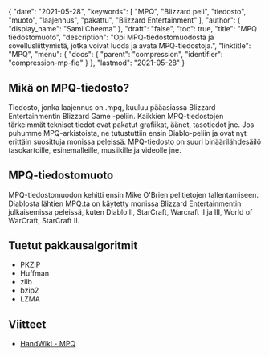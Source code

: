 {
  "date": "2021-05-28",
  "keywords": [
"MPQ",
"Blizzard peli",
"tiedosto",
"muoto",
"laajennus",
"pakattu",
"Blizzard Entertainment"
],
  "author": {
    "display_name": "Sami Cheema"
},
  "draft": "false",
  "toc": true,
  "title": "MPQ tiedostomuoto",
  "description": "Opi MPQ-tiedostomuodosta ja sovellusliittymistä, jotka voivat luoda ja avata MPQ-tiedostoja.",
  "linktitle": "MPQ",
  "menu": {
    "docs": {
      "parent": "compression",
      "identifier": "compression-mp-fiq"
}
},
  "lastmod": "2021-05-28"
}

## Mikä on MPQ-tiedosto? ##

Tiedosto, jonka laajennus on .mpq, kuuluu pääasiassa Blizzard Entertainmentin Blizzard Game -peliin. Kaikkien MPQ-tiedostojen tärkeimmät tekniset tiedot ovat pakatut grafiikat, äänet, tasotiedot jne. Jos puhumme MPQ-arkistoista, ne tutustuttiin ensin Diablo-peliin ja ovat nyt erittäin suosittuja monissa peleissä. MPQ-tiedosto on suuri binäärilähdesäilö tasokartoille, esinemalleille, musiikille ja videolle jne.

## MPQ-tiedostomuoto ##

MPQ-tiedostomuodon kehitti ensin Mike O'Brien pelitietojen tallentamiseen. Diablosta lähtien MPQ:ta on käytetty monissa Blizzard Entertainmentin julkaisemissa peleissä, kuten Diablo II, StarCraft, Warcraft II ja III, World of WarCraft, StarCraft II.

## Tuetut pakkausalgoritmit ##

 *  PKZIP
 *  Huffman
 *  zlib
 *  bzip2
 *  LZMA

## Viitteet

* [HandWiki - MPQ](https://handwiki.org/wiki/MPQ_(file_format))



